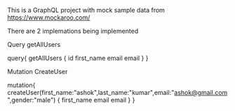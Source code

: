 This is a GraphQL project with mock sample data from https://www.mockaroo.com/

There are 2 implemations being implemented

Query
getAllUsers

query{
  getAllUsers {
    id
    first_name
    email
    email
  }
}


Mutation
CreateUser

mutation{
  createUser(first_name:"ashok",last_name:"kumar",email:"ashok@gmail.com",gender:"male") {
    first_name
    email
    email
  }
}


